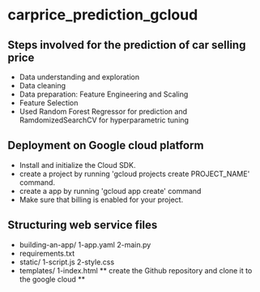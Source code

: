 # carprice_prediction_gcloud

## Steps involved for the prediction of car selling price
* Data understanding and exploration 
* Data cleaning
* Data preparation: Feature Engineering and Scaling
* Feature Selection
* Used Random Forest Regressor for prediction and RamdomizedSearchCV for hyperparametric tuning

## Deployment on Google cloud platform
* Install and initialize the Cloud SDK. 
* create a project by running 'gcloud projects create PROJECT_NAME' command.
* create a app by running 'gcloud app create' command
* Make sure that billing is enabled for your project.
## Structuring web service files
* building-an-app/
1-app.yaml
2-main.py
* requirements.txt
* static/
1-script.js
2-style.css
* templates/
1-index.html
** create the Github repository and clone it to the google cloud **
